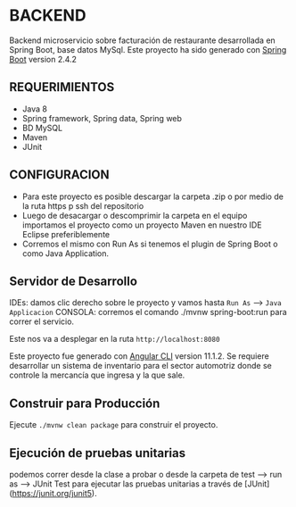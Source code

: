 
# BACKEND

Backend microservicio sobre facturación de restaurante desarrollada en Spring Boot, base datos MySql.
Este proyecto ha sido generado con [Spring Boot](https://spring.io/) version 2.4.2

## REQUERIMIENTOS

* Java 8 
* Spring framework, Spring data, Spring web  
* BD MySQL 
* Maven
* JUnit

## CONFIGURACION
 
 - Para este proyecto es posible descargar la carpeta .zip o por medio de la ruta https p ssh del repositorio 
 - Luego de desacargar o descomprimir la carpeta en el equipo importamos el proyecto como un proyecto Maven en nuestro IDE Eclipse preferiblemente
 - Corremos el mismo con Run As si tenemos el plugin de Spring Boot o como Java Application.
 
## Servidor de Desarrollo

 IDEs: damos clic derecho sobre le proyecto y vamos hasta `Run As` --> `Java Applicacion`
 CONSOLA: corremos el comando ./mvnw spring-boot:run para correr el servicio.
 
 Este nos va a desplegar en la ruta `http://localhost:8080`
 
Este proyecto fue generado con [Angular CLI](https://github.com/angular/angular-cli) version 11.1.2.
Se requiere desarrollar un sistema de inventario para el sector automotriz donde se controle la mercancía que ingresa y la que sale.

## Construir para Producción

Ejecute `./mvnw clean package` para construir el proyecto. 

## Ejecución de pruebas unitarias

podemos correr desde la clase a probar o desde la carpeta de test --> run as --> JUnit Test para ejecutar las pruebas unitarias a través de [JUnit] (https://junit.org/junit5).

